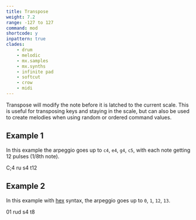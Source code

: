 ```yaml
---
title: Transpose
weight: 7.2
range: -127 to 127
command: mod
shortcode: y
inpattern: true
clades:
    - drum
    - melodic
    - mx.samples
    - mx.synths
    - infinite pad
    - softcut
    - crow
    - midi
---
```


Transpose will modify the note before it is latched to the current scale. This is useful for transposing keys and staying in the scale, but can also be used to create melodies when using random or ordered command values.

## Example 1

In this example the arpeggio goes up to `c4`, `e4`, `g4`, `c5`, with each note getting 12 pulses (1/8th note).

<p class="shiny">C;4 ru s4 t12</p>

## Example 2

In this example with [hex](#hex) syntax, the arpeggio goes up to `0`, `1`, `12`, `13`.

<p class="shiny">01 rud s4 t8</p>
